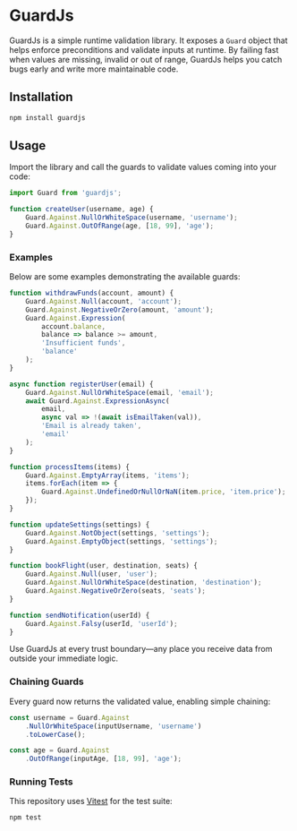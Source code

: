 # GuardJs

GuardJs is a simple runtime validation library. It exposes a `Guard` object that helps enforce preconditions and validate inputs at runtime. By failing fast when values are missing, invalid or out of range, GuardJs helps you catch bugs early and write more maintainable code.

## Installation

```bash
npm install guardjs
```

## Usage

Import the library and call the guards to validate values coming into your code:

```javascript
import Guard from 'guardjs';

function createUser(username, age) {
    Guard.Against.NullOrWhiteSpace(username, 'username');
    Guard.Against.OutOfRange(age, [18, 99], 'age');
}
```

### Examples

Below are some examples demonstrating the available guards:

```javascript
function withdrawFunds(account, amount) {
    Guard.Against.Null(account, 'account');
    Guard.Against.NegativeOrZero(amount, 'amount');
    Guard.Against.Expression(
        account.balance,
        balance => balance >= amount,
        'Insufficient funds',
        'balance'
    );
}

async function registerUser(email) {
    Guard.Against.NullOrWhiteSpace(email, 'email');
    await Guard.Against.ExpressionAsync(
        email,
        async val => !(await isEmailTaken(val)),
        'Email is already taken',
        'email'
    );
}

function processItems(items) {
    Guard.Against.EmptyArray(items, 'items');
    items.forEach(item => {
        Guard.Against.UndefinedOrNullOrNaN(item.price, 'item.price');
    });
}

function updateSettings(settings) {
    Guard.Against.NotObject(settings, 'settings');
    Guard.Against.EmptyObject(settings, 'settings');
}

function bookFlight(user, destination, seats) {
    Guard.Against.Null(user, 'user');
    Guard.Against.NullOrWhiteSpace(destination, 'destination');
    Guard.Against.NegativeOrZero(seats, 'seats');
}

function sendNotification(userId) {
    Guard.Against.Falsy(userId, 'userId');
}
```

Use GuardJs at every trust boundary—any place you receive data from outside your immediate logic.

### Chaining Guards

Every guard now returns the validated value, enabling simple chaining:

```javascript
const username = Guard.Against
    .NullOrWhiteSpace(inputUsername, 'username')
    .toLowerCase();

const age = Guard.Against
    .OutOfRange(inputAge, [18, 99], 'age');
```

### Running Tests

This repository uses [Vitest](https://vitest.dev) for the test suite:

```bash
npm test
```
